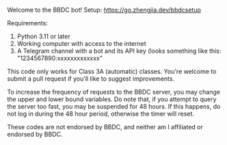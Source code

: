 Welcome to the BBDC bot!
Setup: https://go.zhengjia.dev/bbdcsetup

Requirements:
1. Python 3.11 or later
2. Working computer with access to the internet
3. A Telegram channel with a bot and its API key (looks something like this: "1234567890:xxxxxxxxxxxxx"

This code only works for Class 3A (automatic) classes. You're welcome to submit a pull request if you'll like to suggest improvements.

To increase the frequency of requests to the BBDC server, you may change the upper and lower bound variables. Do note that, if you attempt to query the server too fast, you may be suspended for 48 hours. If this happens, do not log in during the 48 hour period, otherwise the timer will reset.

These codes are not endorsed by BBDC, and neither am I affiliated or endorsed by BBDC.
